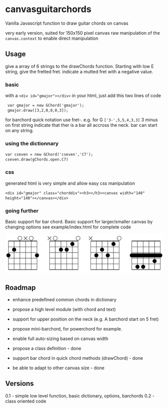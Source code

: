 # canvasguitarchords
Vanilla Javascript function to draw guitar chords on canvas

very early version, suited for 150x150 pixel canvas
raw manipulation of the `canvas.context` to enable direct manipulation

Usage
-----
give a array of 6 strings to the drawChords function. Starting with low E string, give the fretted fret.
indicate a mutted fret with a negative value.

### basic 
with a `<div id="gmajor"></div>` in your html, just add this two lines of code
```
 var gmajor = new GChord('gmajor');
 gmajor.draw([3,2,0,0,0,3]);
```

for barchord quick notation use fret-. e.g. for G `['3-',5,5,4,3,3]` 3 minus on first string indicate that ther is a bar all accross the neck. bar can start on any string.

###  using the dictionnary 
```
var cseven = new GChord('cseven','C7');
cseven.draw(gChords.open.C7)
```
### css
generated html is very simple and allow easy css manipulation 
```
<div id="gmajor" class="chorddiv"><h3></h3><canvas width="140" height="140"></canvas></div>
```

### going further
Basic support for bar chord.
Basic support for larger/smaller canvas by changing options
see example/index.html for complete code


![output sample](example/out.png)

Roadmap
-------
* enhance predefined common chords in dictionary
* propose a high level module (with chord and text)
* support for upper position on the neck (e.g. A barchord start on 5 fret)
* propose mini-barchord, for powerchord for example.
* enable full auto-sizing based on canvas width 

* propose a class definition - done
* support bar chord in quick chord methods (drawChord) - done
* be able to adapt to other canvas size - done 

Versions 
--------
0.1 - simple low level function, basic dictionary, options, barchords
0.2 - class oriented code